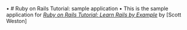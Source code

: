 •	# Ruby on Rails Tutorial: sample application
•	This is the sample application for [*Ruby on Rails Tutorial: Learn Rails by Example*](http://railstutorial.org) by [Scott Weston]
